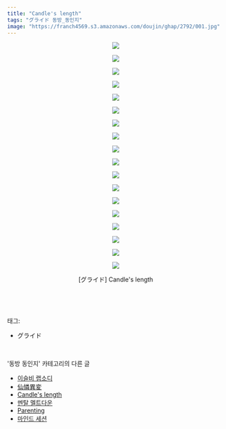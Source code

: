 ```yaml
---
title: "Candle's length"
tags: "グライド 동방_동인지"
image: "https://franch4569.s3.amazonaws.com/doujin/ghap/2792/001.jpg"
---
```

<div class="article">
<p style="text-align: center; clear: none; float: none;"><img src="{{ site.imgserver2 }}/ghap/2792/001.jpg"/></p>
<p style="text-align: center; clear: none; float: none;"><img src="{{ site.imgserver2 }}/ghap/2792/002.jpg"/></p>
<p style="text-align: center; clear: none; float: none;"><img src="{{ site.imgserver2 }}/ghap/2792/003.jpg"/></p>
<p style="text-align: center; clear: none; float: none;"><img src="{{ site.imgserver2 }}/ghap/2792/004.jpg"/></p>
<p style="text-align: center; clear: none; float: none;"><img src="{{ site.imgserver2 }}/ghap/2792/005.jpg"/></p>
<p style="text-align: center; clear: none; float: none;"><img src="{{ site.imgserver2 }}/ghap/2792/006.jpg"/></p>
<p style="text-align: center; clear: none; float: none;"><img src="{{ site.imgserver2 }}/ghap/2792/007.jpg"/></p>
<p style="text-align: center; clear: none; float: none;"><img src="{{ site.imgserver2 }}/ghap/2792/008.jpg"/></p>
<p style="text-align: center; clear: none; float: none;"><img src="{{ site.imgserver2 }}/ghap/2792/009.jpg"/></p>
<p style="text-align: center; clear: none; float: none;"><img src="{{ site.imgserver2 }}/ghap/2792/010.jpg"/></p>
<p style="text-align: center; clear: none; float: none;"><img src="{{ site.imgserver2 }}/ghap/2792/011.jpg"/></p>
<p style="text-align: center; clear: none; float: none;"><img src="{{ site.imgserver2 }}/ghap/2792/012.jpg"/></p>
<p style="text-align: center; clear: none; float: none;"><img src="{{ site.imgserver2 }}/ghap/2792/013.jpg"/></p>
<p style="text-align: center; clear: none; float: none;"><img src="{{ site.imgserver2 }}/ghap/2792/014.jpg"/></p>
<p style="text-align: center; clear: none; float: none;"><img src="{{ site.imgserver2 }}/ghap/2792/015.jpg"/></p>
<p style="text-align: center; clear: none; float: none;"><img src="{{ site.imgserver2 }}/ghap/2792/016.jpg"/></p>
<p style="text-align: center; clear: none; float: none;"><img src="{{ site.imgserver2 }}/ghap/2792/017.jpg"/></p>
<p style="text-align: center; clear: none; float: none;"><img src="{{ site.imgserver2 }}/ghap/2792/018.jpg"/></p>
<p style="text-align: center; clear: none; float: none;">[グライド] Candle's length</p>
<p><br/></p>
</div><br/>
<div class="tagTrail">
<p>태그: </p>
<ul>
<li>グライド</li>
</ul>
</div><br/>
<div class="another">
<p>'동방 동인지' 카테고리의 다른 글</p>
<ul>
<li><a href="/ghap_2794">이슬비 랩소디</a></li>
<li><a href="/ghap_2793">仙憐異変</a></li>
<li><a href="/ghap_2792">Candle's length</a></li>
<li><a href="/ghap_2791">멘탈 멜트다운</a></li>
<li><a href="/ghap_2790">Parenting</a></li>
<li><a href="/ghap_2789">마인드 세션</a></li>
</ul>
</div><br/>
<div class="cb_module cb_fluid">
<div class="cb_wrt cb_profile">
</div><!-- commentList close -->
</div><br/>
